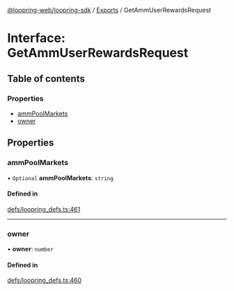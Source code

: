 [@loopring-web/loopring-sdk](../README.md) / [Exports](../modules.md) / GetAmmUserRewardsRequest

# Interface: GetAmmUserRewardsRequest

## Table of contents

### Properties

- [ammPoolMarkets](GetAmmUserRewardsRequest.md#ammpoolmarkets)
- [owner](GetAmmUserRewardsRequest.md#owner)

## Properties

### ammPoolMarkets

• `Optional` **ammPoolMarkets**: `string`

#### Defined in

[defs/loopring_defs.ts:461](https://github.com/Loopring/loopring_sdk/blob/81e0b16/src/defs/loopring_defs.ts#L461)

___

### owner

• **owner**: `number`

#### Defined in

[defs/loopring_defs.ts:460](https://github.com/Loopring/loopring_sdk/blob/81e0b16/src/defs/loopring_defs.ts#L460)
